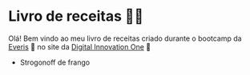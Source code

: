 # Livro de receitas :man_cook:

Olá! Bem vindo ao meu livro de receitas criado durante o bootcamp da [Everis](https://www.everis.com/brazil/pt-br/) :green_heart: no site da [Digital Innovation One](https://web.digitalinnovation.one/home) :wave:

- Strogonoff de frango

